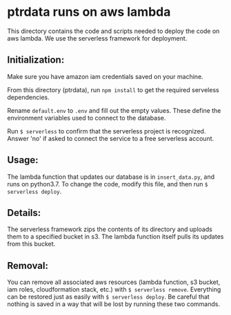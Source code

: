 # ptrdata runs on aws lambda

This directory contains the code and scripts needed to deploy the code on aws lambda. We use the serverless framework for deployment. 

## Initialization:

Make sure you have amazon iam credentials saved on your machine. 

From this directory (ptrdata), run `npm install` to get the required serveless dependencies. 

Rename `default.env` to `.env` and fill out the empty values. These define the environment variables used to connect to the database. 

Run `$ serverless` to confirm that the serverless project is recognized. Answer 'no' if asked to connect the service to a free serverless account.

## Usage:

The lambda function that updates our database is in `insert_data.py`, and runs on python3.7. To change the code, modify this file, and then run `$ serverless deploy`.  

## Details:

The serverless framework zips the contents of its directory and uploads them to a specified bucket in s3. The lambda function itself pulls its updates from this bucket. 

## Removal:

You can remove all associated aws resources (lambda function, s3 bucket, iam roles, cloudformation stack, etc.) with `$ serverless remove`. Everything can be restored just as easily with `$ serverless deploy`. Be careful that nothing is saved in a way that will be lost by running these two commands.

